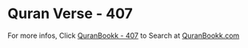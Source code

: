 # Quran Verse - 407 

For more infos, Click [QuranBookk - 407](https://www.quranbookk.com/quran/search?q=407) to Search at [QuranBookk.com](http://quranbookk.com/)
